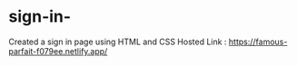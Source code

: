 # sign-in-
Created a sign in page using HTML and CSS Hosted Link : https://famous-parfait-f079ee.netlify.app/
